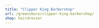 ```yaml
---
title: "Clipper King Barbershop"
url: /greensboro/clipper-king-barbershop/
shop: hairdresser
---
```

